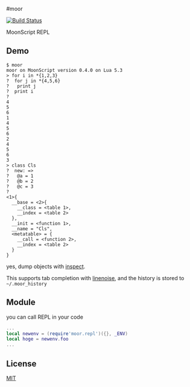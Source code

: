 #moor

[![Build Status](https://api.travis-ci.org/Nymphium/moor.svg?branch=master)](https://travis-ci.org/Nymphium/moor)

MoonScript REPL


## Demo
```
$ moor
moor on MoonScript version 0.4.0 on Lua 5.3
> for i in *{1,2,3}
?  for j in *{4,5,6}
?   print j
?  print i
?
4
5
6
1
4
5
6
2
4
5
6
3
> class Cls
?  new: =>
?   @a = 1
?   @b = 2
?   @c = 3
?
<1>{
  __base = <2>{
    __class = <table 1>,
    __index = <table 2>
  },
  __init = <function 1>,
  __name = "Cls",
  <metatable> = {
    __call = <function 2>,
    __index = <table 2>
  }
}
```

yes, dump objects with [inspect](https://github.com/kikito/inspect.lua).

This supports tab completion with [linenoise](https://github.com/hoelzro/lua-linenoise), and the history is stored to `~/.moor_history`

## Module
you can call REPL in your code

```lua
...
local newenv = (require'moor.repl')({}, _ENV)
local hoge = newenv.foo
...

```

## License
[MIT](https://github.com/Nymphium/moor/LICENSE)

